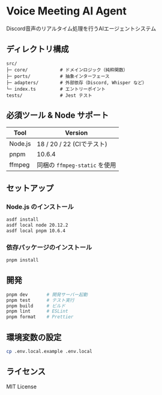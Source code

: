 # Voice Meeting AI Agent

Discord音声のリアルタイム処理を行うAIエージェントシステム

## ディレクトリ構成

```
src/
├─ core/            # ドメインロジック（純粋関数）
├─ ports/           # 抽象インターフェース
├─ adapters/        # 外部依存（Discord, Whisper など）
└─ index.ts         # エントリーポイント
tests/              # Jest テスト
```

## 必須ツール & Node サポート

| Tool    | Version                       |
| ------- | ----------------------------- |
| Node.js | 18 / 20 / 22 (CIでテスト)     |
| pnpm    | 10.6.4                        |
| ffmpeg  | 同梱の `ffmpeg-static` を使用 |

## セットアップ

### Node.js のインストール

```bash
asdf install
asdf local node 20.12.2
asdf local pnpm 10.6.4
```

### 依存パッケージのインストール

```bash
pnpm install
```

## 開発

```bash
pnpm dev       # 開発サーバー起動
pnpm test      # テスト実行
pnpm build     # ビルド
pnpm lint      # ESLint
pnpm format    # Prettier
```

## 環境変数の設定

```bash
cp .env.local.example .env.local
```

## ライセンス

MIT License
